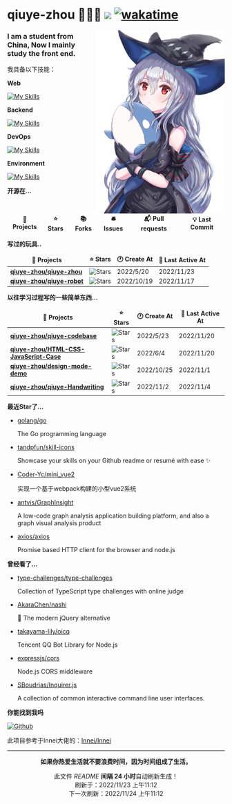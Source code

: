 # qiuye-zhou 🧑🏻‍💻 ![](https://visitor-badge.laobi.icu/badge?page_id=qiuye-zhou.readme) [![wakatime](https://wakatime.com/badge/user/9213dc96-df0d-4e66-b0bb-50f9e04e988c.svg)](https://wakatime.com/@9213dc96-df0d-4e66-b0bb-50f9e04e988c)

<img align="right" width="300" src="https://github.com/qiuye-zhou/qiuye-zhou/blob/master/public/bg-skd.png"/>

<h3>I am a student from China, Now I mainly study the front end.</h3>

我具备以下技能：

**Web**

[![My Skills](https://skillicons.dev/icons?i=html,css,js,ts,vue,sass,tailwind,react)](https://skillicons.dev)

**Backend**

[![My Skills](https://skillicons.dev/icons?i=nestjs,nodejs,express,mysql,redis)](https://skillicons.dev)

**DevOps**

[![My Skills](https://skillicons.dev/icons?i=github,git,githubactions)](https://skillicons.dev)

**Environment**

[![My Skills](https://skillicons.dev/icons?i=vscode)](https://skillicons.dev)

**开源在...**

<table><thead align=center><tr border: none;><td><b>🎁 Projects</b></td><td><b>⭐ Stars</b></td><td><b>📚 Forks</b></td><td><b>🛎 Issues</b></td><td><b>📬 Pull requests</b></td><td><b>💡 Last Commit</b></td></tr></thead><tbody></tbody></table>


**写过的玩具..**

<table><thead align=center><tr border: none;><td><b>🎁 Projects</b></td><td><b>⭐ Stars</b></td><td><b>🕐 Create At</b></td><td><b>📅 Last Active At</b></td></tr></thead><tbody><tr><td><a href=https://github.com/qiuye-zhou/qiuye-zhou target=_blank><b>qiuye-zhou/qiuye-zhou</b></a></td><td><img alt=Stars src="https://img.shields.io/github/stars/qiuye-zhou/qiuye-zhou?style=flat-square&labelColor=343b41"></td><td>2022/5/20</td><td>2022/11/23</td></tr><tr><td><a href=https://github.com/qiuye-zhou/qiuye-robot target=_blank><b>qiuye-zhou/qiuye-robot</b></a></td><td><img alt=Stars src="https://img.shields.io/github/stars/qiuye-zhou/qiuye-robot?style=flat-square&labelColor=343b41"></td><td>2022/10/19</td><td>2022/11/17</td></tr></tbody></table>

**以往学习过程写的一些简单东西...**

<table><thead align=center><tr border: none;><td><b>🎁 Projects</b></td><td><b>⭐ Stars</b></td><td><b>🕐 Create At</b></td><td><b>📅 Last Active At</b></td></tr></thead><tbody><tr><td><a href=https://github.com/qiuye-zhou/qiuye-codebase target=_blank><b>qiuye-zhou/qiuye-codebase</b></a></td><td><img alt=Stars src="https://img.shields.io/github/stars/qiuye-zhou/qiuye-codebase?style=flat-square&labelColor=343b41"></td><td>2022/5/23</td><td>2022/11/20</td></tr><tr><td><a href=https://github.com/qiuye-zhou/HTML-CSS-JavaScript-Case target=_blank><b>qiuye-zhou/HTML-CSS-JavaScript-Case</b></a></td><td><img alt=Stars src="https://img.shields.io/github/stars/qiuye-zhou/HTML-CSS-JavaScript-Case?style=flat-square&labelColor=343b41"></td><td>2022/6/4</td><td>2022/11/20</td></tr><tr><td><a href=https://github.com/qiuye-zhou/design-mode-demo target=_blank><b>qiuye-zhou/design-mode-demo</b></a></td><td><img alt=Stars src="https://img.shields.io/github/stars/qiuye-zhou/design-mode-demo?style=flat-square&labelColor=343b41"></td><td>2022/10/25</td><td>2022/11/1</td></tr><tr><td><a href=https://github.com/qiuye-zhou/qiuye-Handwriting target=_blank><b>qiuye-zhou/qiuye-Handwriting</b></a></td><td><img alt=Stars src="https://img.shields.io/github/stars/qiuye-zhou/qiuye-Handwriting?style=flat-square&labelColor=343b41"></td><td>2022/11/2</td><td>2022/11/4</td></tr></tbody></table>

**最近Star了...**

<ul><li><a href=https://github.com/golang/go>golang/go</a><p>The Go programming language</p></li><li><a href=https://github.com/tandpfun/skill-icons>tandpfun/skill-icons</a><p>Showcase your skills on your Github readme or resumé with ease ✨</p></li><li><a href=https://github.com/Coder-Yc/mini_vue2>Coder-Yc/mini_vue2</a><p>实现一个基于webpack构建的小型vue2系统</p></li><li><a href=https://github.com/antvis/GraphInsight>antvis/GraphInsight</a><p>A low-code graph analysis application building platform, and also a graph visual analysis product</p></li><li><a href=https://github.com/axios/axios>axios/axios</a><p>Promise based HTTP client for the browser and node.js</p></li></ul>

**曾经看了...**

<ul><li><a href=https://github.com/type-challenges/type-challenges>type-challenges/type-challenges</a><p>Collection of TypeScript type challenges with online judge</p></li><li><a href=https://github.com/AkaraChen/nashi>AkaraChen/nashi</a><p>🍐 The modern jQuery alternative</p></li><li><a href=https://github.com/takayama-lily/oicq>takayama-lily/oicq</a><p>Tencent QQ Bot Library for Node.js</p></li><li><a href=https://github.com/expressjs/cors>expressjs/cors</a><p>Node.js CORS middleware</p></li><li><a href=https://github.com/SBoudrias/Inquirer.js>SBoudrias/Inquirer.js</a><p>A collection of common interactive command line user interfaces.</p></li></ul>

**你能找到我吗**

<p><a href="https://github.com/qiuye-zhou" target="_blank"><img alt="Github" src="https://img.shields.io/badge/GitHub-%2312100E.svg?&style=for-the-badge&logo=Github&logoColor=white" /></a>

此项目参考于Innei大佬的：[Innei/Innei](https://github.com/Innei/Innei)

------------

<p align=center><strong>如果你热爱生活就不要浪费时间，因为时间组成了生活。</strong></p>
<p align=center>此文件 <i>README</i> <b>间隔 24 小时</b>自动刷新生成！<br>刷新于：2022/11/23 上午11:12<br>下一次刷新：2022/11/24 上午11:12</p>
